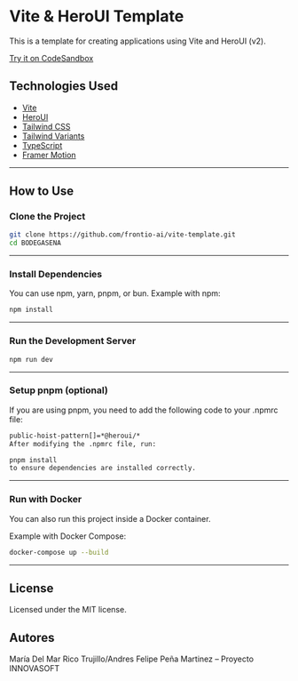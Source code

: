 # Vite & HeroUI Template

This is a template for creating applications using Vite and HeroUI (v2).

[Try it on CodeSandbox](https://githubbox.com/frontio-ai/vite-template)

##  Technologies Used

- [Vite](https://vitejs.dev/guide/)
- [HeroUI](https://heroui.com)
- [Tailwind CSS](https://tailwindcss.com)
- [Tailwind Variants](https://tailwind-variants.org)
- [TypeScript](https://www.typescriptlang.org)
- [Framer Motion](https://www.framer.com/motion)

---

##  How to Use

### Clone the Project
```bash
git clone https://github.com/frontio-ai/vite-template.git
cd BODEGASENA
```
---

### Install Dependencies
You can use npm, yarn, pnpm, or bun.
Example with npm:

``` bash
npm install
```
---

### Run the Development Server
``` bash
npm run dev
```
---

### Setup pnpm (optional)
If you are using pnpm, you need to add the following code to your .npmrc file:
``` bash
public-hoist-pattern[]=*@heroui/*
After modifying the .npmrc file, run:
```
``` bash
pnpm install
to ensure dependencies are installed correctly.
```
---

### Run with Docker
You can also run this project inside a Docker container.

Example with Docker Compose:

``` bash
docker-compose up --build
```
---

## License
Licensed under the MIT license.

## Autores

María Del Mar Rico Trujillo/Andres Felipe Peña Martinez – Proyecto INNOVASOFT